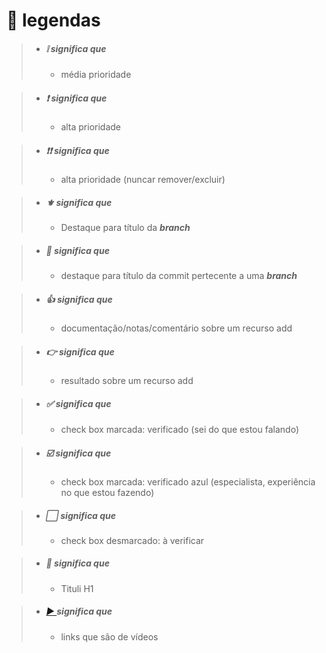 # 📝 legendas


> - ##### ❕ significa que 
>    -  média prioridade

> - ##### ❗ significa que 
>    -  alta prioridade

> - ##### ❗❗ significa que
>    -  alta prioridade (nuncar remover/excluir)

> - ##### ⚜️  significa que
>    -  Destaque para título da _**branch**_

> - ##### 🏁 significa  que
>    - destaque para título da commit pertecente a uma _**branch**_

> - ##### 👍 significa que 
>    -  documentação/notas/comentário sobre um recurso add

> - ##### 👉 significa que 
>    -  resultado sobre um recurso add

> - ##### ✅ significa que 
>    -  check box marcada: verificado (sei do que estou falando)

> - ##### ☑️ significa que 
>    -  check box marcada: verificado azul (especialista, experiência no que estou fazendo)

> - ##### ⬜ significa que 
>    -  check box desmarcado: à verificar

> - ##### 🔑 significa que 
>    -  Tituli H1

> - ##### [▶️ ]() significa que 
>    -  links que são de vídeos

>  <!-- - - [ ] [▶️ ]() -->
